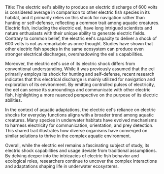 Title: The electric eel's ability to produce an electric discharge of 600 volts is considered average in comparison to other electric fish species in its habitat, and it primarily relies on this shock for navigation rather than hunting or self-defense, reflecting a common trait among aquatic creatures.
Electric fish, including the electric eel, have long intrigued scientists and nature enthusiasts with their unique ability to generate electric fields. Contrary to common belief, the electric eel's capacity to deliver a shock of 600 volts is not as remarkable as once thought. Studies have shown that other electric fish species in the same ecosystem can produce even stronger electrical discharges, overshadowing the eel's capabilities.

Moreover, the electric eel's use of its electric shock differs from conventional understanding. While it was previously assumed that the eel primarily employs its shock for hunting and self-defense, recent research indicates that this electrical discharge is mainly utilized for navigation and exploration of its environment. By emitting controlled pulses of electricity, the eel can sense its surroundings and communicate with other electric fish, highlighting a more nuanced perspective on the purpose of its electric abilities.

In the context of aquatic adaptations, the electric eel's reliance on electric shocks for everyday functions aligns with a broader trend among aquatic creatures. Many species in underwater habitats have evolved mechanisms to harness electricity for communication, orientation, and prey detection. This shared trait illustrates how diverse organisms have converged on similar solutions to thrive in the complex aquatic environment.

Overall, while the electric eel remains a fascinating subject of study, its electric shock capabilities and usage deviate from traditional assumptions. By delving deeper into the intricacies of electric fish behavior and ecological roles, researchers continue to uncover the complex interactions and adaptations shaping life in underwater ecosystems.